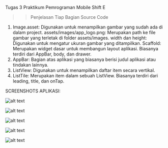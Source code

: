 Tugas 3 Praktikum Pemrograman Mobile Shift E

>> Penjelasan Tiap Bagian Source Code

1. Image.asset:
Digunakan untuk menampilkan gambar yang sudah ada di dalam project.
assets/images/app_logo.png: Merupakan path ke file gambar yang terletak di folder assets/images.
width dan height: Digunakan untuk mengatur ukuran gambar yang ditampilkan.
Scaffold:
Merupakan widget dasar untuk membangun layout aplikasi.
Biasanya terdiri dari AppBar, body, dan drawer.
2. AppBar:
Bagian atas aplikasi yang biasanya berisi judul aplikasi atau tindakan lainnya.
3. ListView:
Digunakan untuk menampilkan daftar item secara vertikal.
4. ListTile:
Merupakan item dalam sebuah ListView. Biasanya terdiri dari leading, title, dan onTap.

SCREENSHOTS APLIKASI:


![alt text](https://github.com/fatur251003/LabMobile3_Fatur-Sakti-Arrafi_Shift-E/blob/main/images/tampilan1.png?raw=true)

![alt text](https://github.com/fatur251003/LabMobile3_Fatur-Sakti-Arrafi_Shift-E/blob/main/images/tampilan2.png?raw=true)

![alt text](https://github.com/fatur251003/LabMobile3_Fatur-Sakti-Arrafi_Shift-E/blob/main/images/tampilan3.png?raw=true)

![alt text](https://github.com/fatur251003/LabMobile3_Fatur-Sakti-Arrafi_Shift-E/blob/main/images/tampilan4.png?raw=true)

![alt text](https://github.com/fatur251003/LabMobile3_Fatur-Sakti-Arrafi_Shift-E/blob/main/images/tampilan5.png?raw=true)

